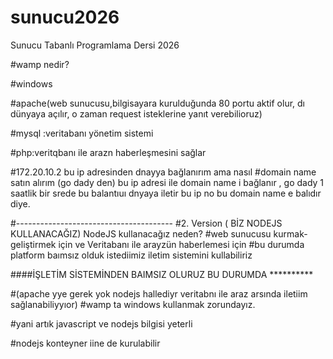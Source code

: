 # sunucu2026
Sunucu Tabanlı Programlama Dersi 2026

#wamp nedir?

#windows 

#apache(web sunucusu,bilgisayara kurulduğunda 80 portu aktif olur, dı dünyaya açılır, o zaman request isteklerine yanıt verebilioruz)

#mysql :veritabanı yönetim sistemi

#php:veritqbanı ile arazn haberleşmesini sağlar

#172.20.10.2 bu ip adresinden dnayya bağlanırım ama nasıl
#domain name satın alırım (go dady den) bu ip adresi ile domain name i bağlanır , go dady 1 saatlik bir srede bu balantıuı dnyaya iletir bu ip no bu domain name e balıdır diye.


#---------------------------------------
#2. Version (   BİZ NODEJS KULLANACAĞIZ)
NodeJS kullanacağız neden?
#web sunucusu kurmak-geliştirmek için ve Veritabanı ile arayzün haberlemesi için
#bu durumda platform baımsız olduk istediimiz iletim sistemini kullabiliriz

####İŞLETİM SİSTEMİNDEN BAIMSIZ OLURUZ BU DURUMDA **********

#(apache yye gerek yok nodejs hallediyr veritabnı ile araz arsında iletiim sağlanabiliyyıor)
#wamp ta windows kullanmak zorundayız.

#yani artık javascript ve nodejs bilgisi yeterli

#nodejs konteyner iine de kurulabilir



